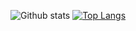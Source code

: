 ![Github stats](https://stats-hrusoskwh-hazemfahmyy.vercel.app/api?username=hazemfahmyy&hide=issues,prs&show_icons=true&theme=dracula)
[![Top Langs](https://stats-hrusoskwh-hazemfahmyy.vercel.app/api/top-langs/?username=hazemfahmyy&hide_progress=false&layout=compact&theme=dracula&langs_count=6&hide=mathematica,javascript,html)](https://github.com/hazemfahmyy/github-readme-stats)